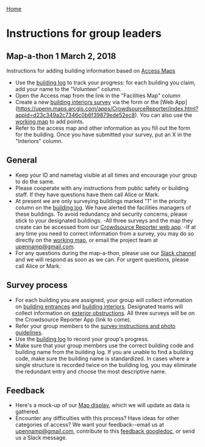 [Home](http://AccessibilityMapping.github.io/AMP)

# Instructions for group leaders

## Map-a-thon 1 March 2, 2018
Instructions for adding building information based on [Access Maps](https://www.facilities.upenn.edu/maps/pennaccess)

- Use the [building log](https://docs.google.com/spreadsheets/d/1aAa76--OkCjWWZBBI-jJrrksBfilDFSyNZQ9dVgOw8I/edit?usp=sharing) to track your progress: for each building you claim, add your name to the "Volunteer" column. 
- Open the Access map from the link in the "Facilities Map" column
- Create a new [building interiors survey](https://survey123.arcgis.com/share/2ba4b327c9e3465ba39593ff6e83a037) via the form or the [Web App] (https://upenn.maps.arcgis.com/apps/CrowdsourceReporter/index.html?appid=d23c349a2c7346c0b6f39879ede52ec8). You can also use the [working map](https://upenn.maps.arcgis.com/home/webmap/viewer.html?webmap=7bc25584ac354381b9c581ea9c744e80) to add points.
- Refer to the access map and other information as you fill out the form for the building. Once you have submitted your survey, put an X in the "Interiors" column. 


## General

- Keep your ID and nametag visible at all times and encourage your group to do the same.
- Please cooperate with any instructions from public safety or building staff. If they have questions have them call Alice or Mark.
- At present we are only surveying buildings marked "1" in the priority column on the [building log](https://docs.google.com/spreadsheets/d/1aAa76--OkCjWWZBBI-jJrrksBfilDFSyNZQ9dVgOw8I/edit?usp=sharing). We have alerted the facilities managers of these buildings. To avoid redundancy and security concerns, please stick to your designated buildings.
-All three surveys and the map they create can be accessed from our [Crowdsource Reporter web app](https://upenn.maps.arcgis.com/apps/CrowdsourceReporter/index.html?appid=d23c349a2c7346c0b6f39879ede52ec8).
-If at any time you need to correct information from a survey, you may do so directly on the [working map](https://www.arcgis.com/home/webmap/viewer.html?webmap=b42a011873df4ebd9d61e8accaee5ecb&extent=-75.2029,39.9461,-75.1827,39.9569), or email the project team at upennamp@gmail.com.
- For any questions during the map-a-thon, please use our [Slack channel](https://join.slack.com/t/accessmapping/shared_invite/enQtMzIxNjgyMTc0NTQ2LWJkOWVhN2Q2NmU2YTA5ZTRjOTUyYmQxZmNlZDhhYmIwZWJlNGEzZGVhYTUyOGZjNDkxMGVmMzUzYTE0OWM4N2Q) and we will respond as soon as we can. For urgent questions, please call Alice or Mark.

## Survey process
- For each building you are assigned, your group will collect information on [building entrances](https://survey123.arcgis.com/share/7cd2d3bd864941a8ae3f3c0182c1da1b)
 and [building interiors](https://survey123.arcgis.com/share/61cf45548cc0431c936dc00b9808705d). Designated teams will collect information on [exterior obstructions](https://survey123.arcgis.com/share/210caf35291043579e817d3b954aa2e6). All three surveys will be on the Crowdsource Reporter App (link to come).
- Refer your group members to the [survey instructions and photo guidelines](https://github.com/AccessibilityMapping/AMP/blob/master/SurveyInstructions.md).
- Use the [building log](https://docs.google.com/spreadsheets/d/1aAa76--OkCjWWZBBI-jJrrksBfilDFSyNZQ9dVgOw8I/edit?usp=sharing) to record your group's progress.
- Make sure that your group members use the correct building code and building name from the building log. If you are unable to find a building code, make sure the building name is standardized. In cases where a single structure is recorded twice on the building log, you may eliminate the redundant entry and choose the most descriptive name.

## Feedback
- Here's a mock-up of our [Map display](https://www.arcgis.com/apps/opsdashboard/index.html#/92e0137722ef4bcd9164e63df21119c4), which we will update as data is gathered.
- Encounter any difficulties with this process? Have ideas for other categories of access? We want your feedback--email us at upennamp@gmail.com, contribute to this [feedback googledoc](https://docs.google.com/document/d/1tW2kiAsPx5GITntZakYCHAG7793bLwngCgzgrSIycU4/edit?usp=sharing), or send us a Slack message.
